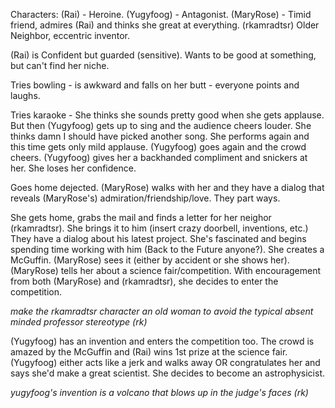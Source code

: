 Characters: (Rai) - Heroine. (Yugyfoog) - Antagonist.  (MaryRose) - Timid friend, admires (Rai) and thinks she great at everything. (rkamradtsr) Older Neighbor, eccentric inventor.

(Rai) is Confident but guarded (sensitive). Wants to be good at something, but can't find her niche. 

Tries bowling - is awkward and falls on her butt - everyone points and laughs. 

Tries karaoke - She thinks she sounds pretty good when she gets applause. But then (Yugyfoog) gets up to sing and the audience cheers louder. She thinks damn I should have picked another song. She performs again and this time gets only mild applause. (Yugyfoog) goes again and the crowd cheers. (Yugyfoog) gives her a backhanded compliment and snickers at her. She loses her confidence.

Goes home dejected. (MaryRose) walks with her and they have a dialog that reveals (MaryRose's) admiration/friendship/love. They part ways.

She gets home, grabs the mail and finds a letter for her neighor (rkamradtsr). She brings it to him (insert crazy doorbell, inventions, etc.) They have a dialog about his latest project. She's fascinated and begins spending time working with him (Back to the Future anyone?). She creates a McGuffin.  (MaryRose) sees it (either by accident or she shows her). (MaryRose) tells her about a science fair/competition. With encouragement from both (MaryRose) and (rkamradtsr), she decides to enter the competition.

*make the rkamradtsr character an old woman to avoid the typical absent minded professor stereotype (rk)*

(Yugyfoog) has an invention and enters the competition too. The crowd is amazed by the McGuffin and (Rai) wins 1st prize at the science fair. (Yugyfoog) either acts like a jerk and walks away OR congratulates her and says she'd make a great scientist. She decides to become an astrophysicist.

*yugyfoog's invention is a volcano that blows up in the judge's faces (rk)*
